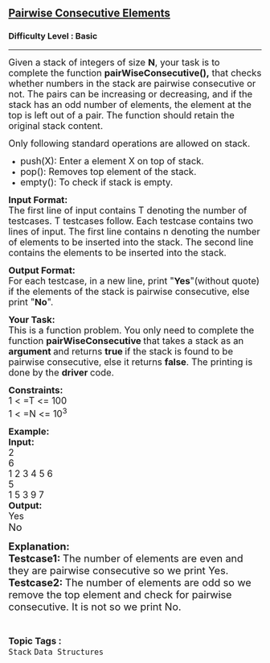 <h2><a href="https://practice.geeksforgeeks.org/problems/pairwise-consecutive-elements/1?page=1&difficulty[]=-1&category[]=Stack&sortBy=submissions">Pairwise Consecutive Elements</a></h2><h3>Difficulty Level : Basic</h3><hr><div class="problems_problem_content__Xm_eO"><p><span style="font-size:18px">Given a stack of integers of size <strong>N</strong>, your task is to complete the&nbsp;function <strong>pairWiseConsecutive(),</strong> that checks whether numbers in the stack are pairwise consecutive or not. The pairs can be increasing or decreasing, and if the stack has an odd number of elements, the element at the top is left out of a pair. The function should retain the original stack content.</span></p>

<p><span style="font-size:18px">Only following standard operations are allowed on </span><span style="font-size:18px">stack</span><span style="font-size:18px">.</span></p>

<ul>
	<li><span style="font-size:18px">push(X): Enter </span><span style="font-size:18px">a element</span><span style="font-size:18px"> X on top of </span><span style="font-size:18px">stack</span><span style="font-size:18px">.</span></li>
	<li><span style="font-size:18px">pop(): Removes top element of the stack.</span></li>
	<li><span style="font-size:18px">empty(): To check if stack is empty.</span></li>
</ul>

<p><span style="font-size:18px"><strong>Input Format:</strong><br>
The first line of input contains T denoting the number of testcases. T testcases follow. Each testcase contains two lines of input. The first line contains n denoting the number of elements to be inserted into the stack. The second line contains the elements to be inserted into the stack.</span></p>

<p><span style="font-size:18px"><strong>Output Format:</strong><br>
For each</span><span style="font-size:18px"> testcase, in a new line, print </span><span style="font-size:18px">"<strong>Yes</strong>"(without quote) if the elements of the stack </span><span style="font-size:18px">is</span><span style="font-size:18px"> pairwise consecutive, else print&nbsp;"<strong>No</strong>".</span></p>

<p><span style="font-size:18px"><strong>Your Task:</strong><br>
This is a function problem. You only need to complete the function <strong>pairWiseConsecutive </strong>that takes a stack as an <strong>argument </strong>and returns <strong>true </strong>if the stack is found to be pairwise consecutive, else it returns <strong>false</strong>. The printing is done by the <strong>driver </strong>code.</span></p>

<p><span style="font-size:18px"><strong>Constraints:</strong><br>
1 &lt; =T &lt;= 100<br>
1 &lt; =N &lt;= 10<sup>3</sup></span></p>

<p><span style="font-size:18px"><strong>Example:<br>
Input:</strong><br>
2<br>
6<br>
1 2 3 4 5 6<br>
5<br>
1 5 3 9 7<br>
<strong>Output:</strong><br>
Yes</span><br>
<span style="font-size:20px">No</span></p>

<p><span style="font-size:20px"><strong>Explanation:</strong><br>
<strong>Testcase1: </strong>The number of elements are even and they are pairwise consecutive so we print Yes.<br>
<strong>Testcase2: </strong>The number of elements are odd so we remove the top element and check for pairwise consecutive. It is not so we print No.</span></p>
</div><br><p><span style=font-size:18px><strong>Topic Tags : </strong><br><code>Stack</code>&nbsp;<code>Data Structures</code>&nbsp;